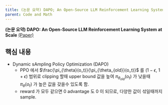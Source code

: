 ```yaml
---
title: (논문 요약) DAPO; An Open-Source LLM Reinforcement Learning System at Scale
parent: Code and Math
---
```


**(논문 요약) DAPO: An Open-Source LLM Reinforcement Learning System at Scale** [(Paper)](https://arxiv.org/pdf/2503.14476)


## 핵심 내용
- Dynamic sAmpling Policy Optimization (DAPO)
   - PPO 에서 $\frac{\pi_{\theta}(o_t)}{\pi_{\theta_{old}}(o_t)}$ 를 ($1-\epsilon$, $1+\epsilon$) 범위로 clipping 할때 upper bound 값을 높여 $\pi_{\theta_{old}}(o_t)$ 가 낮을때 $\pi_{\theta}(o_t)$ 가 높은 값을 갖을수 있도록 함.
   - reward 가 모두 같으면 0 advantage 도 0 이 되므로, 다양한 값이 섞일때까지 sample.
